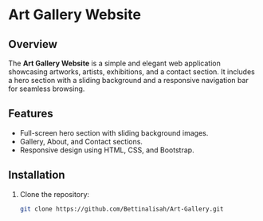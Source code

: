 # Art Gallery Website

## Overview
The **Art Gallery Website** is a simple and elegant web application showcasing artworks, artists, exhibitions, and a contact section. It includes a hero section with a sliding background and a responsive navigation bar for seamless browsing.

## Features
- Full-screen hero section with sliding background images.
- Gallery, About, and Contact sections.
- Responsive design using HTML, CSS, and Bootstrap.

## Installation
1. Clone the repository:
   ```bash
   git clone https://github.com/Bettinalisah/Art-Gallery.git
